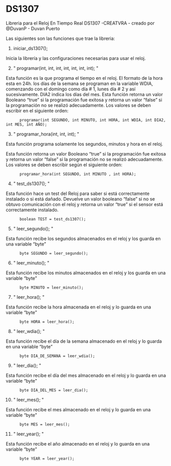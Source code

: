# DS1307
Libreria para el Reloj En Tiempo Real DS1307 -CREATVRA - creado por @DuvanP - Duvan Puerto

Las siguientes son las funciones que trae la libreria:


1.	iniciar_ds1307(); 

Inicia la librería y las configuraciones necesarias para usar el reloj.
 

2.	" programar(int, int, int, int, int, int, int); " 

Esta función es la que programa el tiempo en el reloj. El formato de la hora esta en 24h. los días de la semana se programan en la variable WDIA, comenzando con el domingo como día # 1, lunes día # 2 y así sucesivamente. DIA2 indica los días del mes.
Esta función retorna un valor Booleano “true” si la programación fue exitosa y retorna un valor “false” si la programación no se realizó adecuadamente. Los valores se deben escribir en el siguiente orden:
  
          programar(int SEGUNDO, int MINUTO, int HORA, int WDIA, int DIA2, int MES, int AÑO);
          
 

3.	" programar_hora(int, int, int); "

Esta función programa solamente los segundos, minutos y hora en el reloj.

Esta función retorna un valor Booleano “true” si la programación fue exitosa y retorna un valor “false” si la programación no se realizó adecuadamente. Los valores se deben escribir según el siguiente orden:

          programar_hora(int SEGUNDO, int MINUTO , int HORA);
          
          

4.	" test_ds1307(); "

Esta función hace un test del Reloj para saber si está correctamente instalado o si está dañado.  Devuelve un valor booleano “false” si no se obtuvo comunicación con el reloj y retorna un valor “true” si el sensor está correctamente instalado.

          boolean TEST = test_ds1307();
          
 
5.	" leer_segundo(); " 

Esta función recibe los segundos almacenados en el reloj y los guarda en una variable “byte”
 
          byte SEGUNDO = leer_segundo();
          

6.	" leer_minuto(); " 

Esta función recibe los minutos almacenados en el reloj y los guarda en una variable “byte”

          byte MINUTO = leer_minuto();
 

7.	" leer_hora(); " 

Esta función recibe la hora almacenada en el reloj y lo guarda en una variable “byte”

          byte HORA = leer_hora();
 

8.	" leer_wdia(); " 

Esta función recibe el día de la semana almacenado en el reloj y lo guarda en una variable “byte”

          byte DIA_DE_SEMANA = leer_wdia();
 

9.	" leer_dia(); " 

Esta función recibe el día del mes almacenado en el reloj y lo guarda en una variable “byte”

          byte DIA_DEL_MES = leer_dia();
 

10.	" leer_mes(); "

Esta función recibe el mes almacenado en el reloj y lo guarda en una variable “byte”
  
          byte MES = leer_mes();
 

11.	" leer_year(); " 

Esta función recibe el año almacenado en el reloj y lo guarda en una variable “byte”

          byte YEAR = leer_year();

